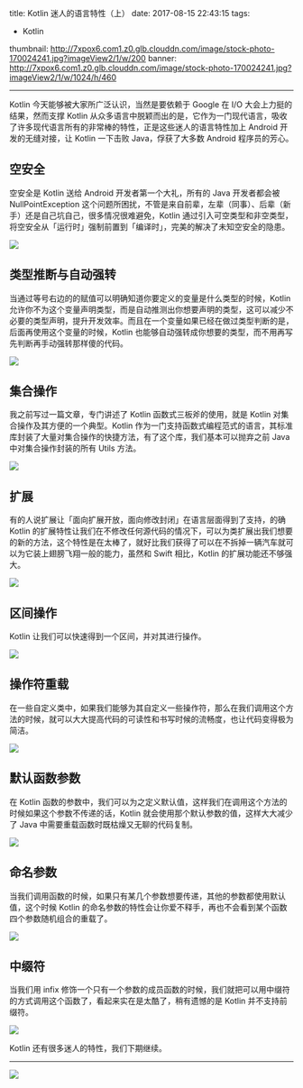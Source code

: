 title: Kotlin 迷人的语言特性（上）
date: 2017-08-15 22:43:15
tags: 
- Kotlin
  
thumbnail: http://7xpox6.com1.z0.glb.clouddn.com/image/stock-photo-170024241.jpg?imageView2/1/w/200
banner: http://7xpox6.com1.z0.glb.clouddn.com/image/stock-photo-170024241.jpg?imageView2/1/w/1024/h/460 

---


Kotlin 今天能够被大家所广泛认识，当然是要依赖于 Google 在 I/O 大会上力挺的结果，然而支撑 Kotlin 从众多语言中脱颖而出的是，它作为一门现代语言，吸收了许多现代语言所有的非常棒的特性，正是这些迷人的语言特性加上 Android 开发的无缝对接，让 Kotlin 一下击败 Java，俘获了大多数 Android 程序员的芳心。

## 空安全

空安全是 Kotlin 送给 Android 开发者第一个大礼，所有的 Java 开发者都会被 NullPointException 这个问题所困扰，不管是来自前辈，左辈（同事）、后辈（新手）还是自己坑自己，很多情况很难避免，Kotlin 通过引入可空类型和非空类型，将空安全从「运行时」强制前置到「编译时」，完美的解决了未知空安全的隐患。

![](http://7xpox6.com1.z0.glb.clouddn.com/2017-07-24-00-19-53.png)

## 类型推断与自动强转

当通过等号右边的的赋值可以明确知道你要定义的变量是什么类型的时候，Kotlin 允许你不为这个变量声明类型，而是自动推测出你想要声明的类型，这可以减少不必要的类型声明，提升开发效率。而且在一个变量如果已经在做过类型判断的是，后面再使用这个变量的时候，Kotlin 也能够自动强转成你想要的类型，而不用再写先判断再手动强转那样傻的代码。

![](http://7xpox6.com1.z0.glb.clouddn.com/2017-07-24-00-25-31.png)

## 集合操作

我之前写过一篇文章，专门讲述了 Kotlin 函数式三板斧的使用，就是 Kotlin 对集合操作及其方便的一个典型。Kotlin 作为一门支持函数式编程范式的语言，其标准库封装了大量对集合操作的快捷方法，有了这个库，我们基本可以抛弃之前 Java 中对集合操作封装的所有 Utils 方法。

![](http://7xpox6.com1.z0.glb.clouddn.com/2017-07-24-00-30-09.png)

## 扩展

有的人说扩展让「面向扩展开放，面向修改封闭」在语言层面得到了支持，的确 Kotlin 的扩展特性让我们在不修改任何源代码的情况下，可以为类扩展出我们想要的新的方法，这个特性是在太棒了，就好比我们获得了可以在不拆掉一辆汽车就可以为它装上翅膀飞翔一般的能力，虽然和 Swift 相比，Kotlin 的扩展功能还不够强大。

![](http://7xpox6.com1.z0.glb.clouddn.com/2017-07-24-00-38-20.png)

## 区间操作

Kotlin 让我们可以快速得到一个区间，并对其进行操作。

![](http://7xpox6.com1.z0.glb.clouddn.com/2017-07-24-00-49-35.png)

## 操作符重载

在一些自定义类中，如果我们能够为其自定义一些操作符，那么在我们调用这个方法的时候，就可以大大提高代码的可读性和书写时候的流畅度，也让代码变得极为简洁。

![](http://7xpox6.com1.z0.glb.clouddn.com/2017-07-24-00-52-29.png)

## 默认函数参数

在 Kotlin 函数的参数中，我们可以为之定义默认值，这样我们在调用这个方法的时候如果这个参数不传递的话，Kotlin 就会使用那个默认参数的值，这样大大减少了 Java 中需要重载函数时既枯燥又无聊的代码复制。

![](http://7xpox6.com1.z0.glb.clouddn.com/2017-07-24-00-58-01.png)

## 命名参数

当我们调用函数的时候，如果只有某几个参数想要传递，其他的参数都使用默认值，这个时候 Kotlin 的命名参数的特性会让你爱不释手，再也不会看到某个函数四个参数随机组合的重载了。

![](http://7xpox6.com1.z0.glb.clouddn.com/2017-07-24-01-01-51.png)

## 中缀符

当我们用 infix 修饰一个只有一个参数的成员函数的时候，我们就把可以用中缀符的方式调用这个函数了，看起来实在是太酷了，稍有遗憾的是 Kotlin 并不支持前缀符。

![](http://7xpox6.com1.z0.glb.clouddn.com/2017-07-24-01-09-30.png)

Kotlin 还有很多迷人的特性，我们下期继续。


---
![](http://7xpox6.com1.z0.glb.clouddn.com/kotlin-three-wechat.jpg)
